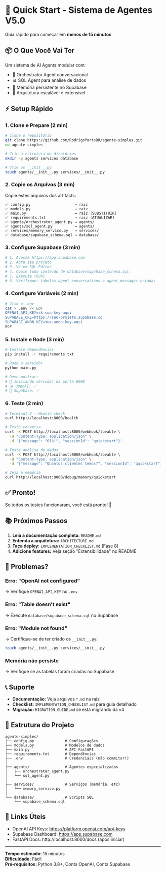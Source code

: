 # 🚀 Quick Start - Sistema de Agentes V5.0

Guia rápido para começar em **menos de 15 minutos**.

## 📦 O Que Você Vai Ter

Um sistema de AI Agents modular com:
- 🤖 Orchestrator Agent conversacional
- 📊 SQL Agent para análise de dados
- 💾 Memória persistente no Supabase
- 🔄 Arquitetura escalável e extensível

## ⚡ Setup Rápido

### 1. Clone e Prepare (2 min)

```bash
# Clone o repositório
git clone https://github.com/RodrigoPortoBR/agente-simples.git
cd agente-simples

# Crie a estrutura de diretórios
mkdir -p agents services database

# Crie os __init__.py
touch agents/__init__.py services/__init__.py
```

### 2. Copie os Arquivos (3 min)

Copie estes arquivos dos artifacts:

```
✅ config.py                    → raiz
✅ models.py                    → raiz
✅ main.py                      → raiz (SUBSTITUIR)
✅ requirements.txt             → raiz (ATUALIZAR)
✅ agents/orchestrator_agent.py → agents/
✅ agents/sql_agent.py          → agents/
✅ services/memory_service.py   → services/
✅ database/supabase_schema.sql → database/
```

### 3. Configure Supabase (3 min)

```bash
# 1. Acesse https://app.supabase.com
# 2. Abra seu projeto
# 3. Vá em SQL Editor
# 4. Copie todo conteúdo de database/supabase_schema.sql
# 5. Execute (Run)
# 6. Verifique: tabelas agent_conversations e agent_messages criadas
```

### 4. Configure Variáveis (2 min)

```bash
# Crie o .env
cat > .env << EOF
OPENAI_API_KEY=sk-sua-key-aqui
SUPABASE_URL=https://seu-projeto.supabase.co
SUPABASE_ANON_KEY=sua-anon-key-aqui
EOF
```

### 5. Instale e Rode (3 min)

```bash
# Instale dependências
pip install -r requirements.txt

# Rode o servidor
python main.py

# Deve mostrar:
# 🚀 Iniciando servidor na porta 8000
# 📊 OpenAI: ✅
# 💾 Supabase: ✅
```

### 6. Teste (2 min)

```bash
# Terminal 2 - Health check
curl http://localhost:8000/health

# Teste conversa
curl -X POST http://localhost:8000/webhook/lovable \
  -H "Content-Type: application/json" \
  -d '{"message": "Olá!", "sessionId": "quickstart"}'

# Teste análise de dados
curl -X POST http://localhost:8000/webhook/lovable \
  -H "Content-Type: application/json" \
  -d '{"message": "Quantos clientes temos?", "sessionId": "quickstart"}'

# Veja a memória
curl http://localhost:8000/debug/memory/quickstart
```

## ✅ Pronto!

Se todos os testes funcionaram, você está pronto! 🎉

## 📚 Próximos Passos

1. **Leia a documentação completa:** `README.md`
2. **Entenda a arquitetura:** `ARCHITECTURE.md`
3. **Faça deploy:** `IMPLEMENTATION_CHECKLIST.md` (Fase 8)
4. **Adicione features:** Veja seção "Extensibilidade" no README

## 🐛 Problemas?

### Erro: "OpenAI not configured"
→ Verifique `OPENAI_API_KEY` no `.env`

### Erro: "Table doesn't exist"
→ Execute `database/supabase_schema.sql` no Supabase

### Erro: "Module not found"
→ Certifique-se de ter criado os `__init__.py`:
```bash
touch agents/__init__.py services/__init__.py
```

### Memória não persiste
→ Verifique se as tabelas foram criadas no Supabase

## 📞 Suporte

- **Documentação:** Veja arquivos `*.md` na raiz
- **Checklist:** `IMPLEMENTATION_CHECKLIST.md` para guia detalhado
- **Migração:** `MIGRATION_GUIDE.md` se está migrando da v4

## 🎯 Estrutura do Projeto

```
agente-simples/
├── config.py              # Configurações
├── models.py              # Modelos de dados
├── main.py                # API FastAPI
├── requirements.txt       # Dependências
├── .env                   # Credenciais (não commitar!)
│
├── agents/                # Agentes especializados
│   ├── orchestrator_agent.py
│   └── sql_agent.py
│
├── services/              # Serviços (memória, etc)
│   └── memory_service.py
│
└── database/              # Scripts SQL
    └── supabase_schema.sql
```

## 🔗 Links Úteis

- OpenAI API Keys: https://platform.openai.com/api-keys
- Supabase Dashboard: https://app.supabase.com
- FastAPI Docs: http://localhost:8000/docs (após iniciar)

---

**Tempo estimado:** 15 minutos  
**Dificuldade:** Fácil  
**Pré-requisitos:** Python 3.8+, Conta OpenAI, Conta Supabase